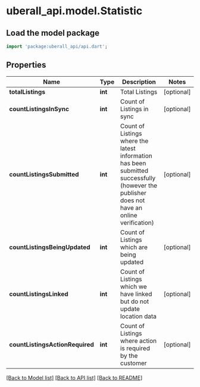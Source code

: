 # uberall_api.model.Statistic

## Load the model package
```dart
import 'package:uberall_api/api.dart';
```

## Properties
Name | Type | Description | Notes
------------ | ------------- | ------------- | -------------
**totalListings** | **int** | Total Listings | [optional] 
**countListingsInSync** | **int** | Count of Listings in sync | [optional] 
**countListingsSubmitted** | **int** | Count of Listings where the latest information has been submitted successfully (however the publisher does not have an online verification) | [optional] 
**countListingsBeingUpdated** | **int** | Count of Listings which are being updated | [optional] 
**countListingsLinked** | **int** | Count of Listings which we have linked but do not update location data | [optional] 
**countListingsActionRequired** | **int** | Count of Listings where action is required by the customer | [optional] 

[[Back to Model list]](../README.md#documentation-for-models) [[Back to API list]](../README.md#documentation-for-api-endpoints) [[Back to README]](../README.md)


